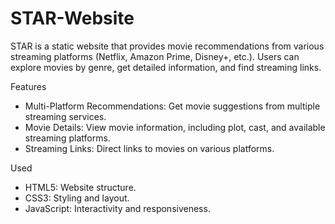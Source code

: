# STAR-Website

STAR is a static website that provides movie recommendations from various streaming platforms (Netflix, Amazon Prime, Disney+, etc.). Users can explore movies by genre, get detailed information, and find streaming links.

Features

- Multi-Platform Recommendations: Get movie suggestions from multiple streaming services.
- Movie Details: View movie information, including plot, cast, and available streaming platforms.
- Streaming Links: Direct links to movies on various platforms.

Used

- HTML5: Website structure.
- CSS3: Styling and layout.
- JavaScript: Interactivity and responsiveness.
